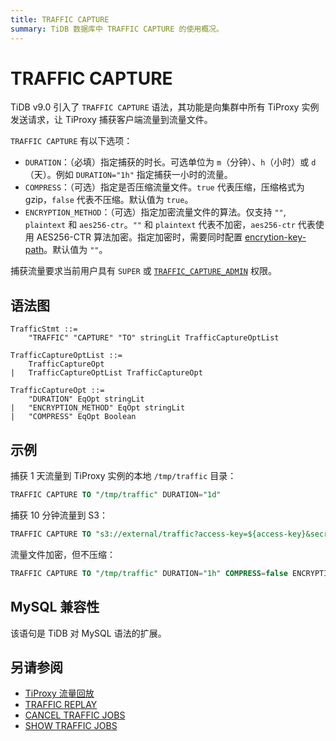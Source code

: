 ```yaml
---
title: TRAFFIC CAPTURE
summary: TiDB 数据库中 TRAFFIC CAPTURE 的使用概况。
---
```


# TRAFFIC CAPTURE

TiDB v9.0 引入了 `TRAFFIC CAPTURE` 语法，其功能是向集群中所有 TiProxy 实例发送请求，让 TiProxy 捕获客户端流量到流量文件。

`TRAFFIC CAPTURE` 有以下选项：

- `DURATION`：（必填）指定捕获的时长。可选单位为 `m`（分钟）、`h`（小时）或 `d`（天）。例如 `DURATION="1h"` 指定捕获一小时的流量。
- `COMPRESS`：（可选）指定是否压缩流量文件。`true` 代表压缩，压缩格式为 gzip，`false` 代表不压缩。默认值为 `true`。
- `ENCRYPTION_METHOD`：（可选）指定加密流量文件的算法。仅支持 `""`, `plaintext` 和 `aes256-ctr`。`""` 和 `plaintext` 代表不加密，`aes256-ctr` 代表使用 AES256-CTR 算法加密。指定加密时，需要同时配置 [encrytion-key-path](/tiproxy/tiproxy-configuration.md#encryption-key-path)。默认值为 `""`。

捕获流量要求当前用户具有 `SUPER` 或 [`TRAFFIC_CAPTURE_ADMIN`](/privilege-management.md#动态权限) 权限。

## 语法图

```ebnf+diagram
TrafficStmt ::=
    "TRAFFIC" "CAPTURE" "TO" stringLit TrafficCaptureOptList

TrafficCaptureOptList ::=
    TrafficCaptureOpt
|   TrafficCaptureOptList TrafficCaptureOpt

TrafficCaptureOpt ::=
    "DURATION" EqOpt stringLit
|   "ENCRYPTION_METHOD" EqOpt stringLit
|   "COMPRESS" EqOpt Boolean
```

## 示例

捕获 1 天流量到 TiProxy 实例的本地 `/tmp/traffic` 目录：

```sql
TRAFFIC CAPTURE TO "/tmp/traffic" DURATION="1d"
```

捕获 10 分钟流量到 S3：

```sql
TRAFFIC CAPTURE TO "s3://external/traffic?access-key=${access-key}&secret-access-key=${secret-access-key}" DURATION="10m"
```

流量文件加密，但不压缩：

```sql
TRAFFIC CAPTURE TO "/tmp/traffic" DURATION="1h" COMPRESS=false ENCRYPTION_METHOD="aes256-ctr"
```

## MySQL 兼容性

该语句是 TiDB 对 MySQL 语法的扩展。

## 另请参阅

* [TiProxy 流量回放](/tiproxy/tiproxy-traffic-replay.md)
* [TRAFFIC REPLAY](/sql-statements/sql-statement-traffic-replay.md)
* [CANCEL TRAFFIC JOBS](/sql-statements/sql-statement-cancel-traffic-jobs.md)
* [SHOW TRAFFIC JOBS](/sql-statements/sql-statement-show-traffic-jobs.md)

